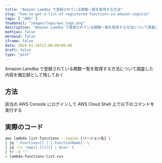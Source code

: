 ```yaml
---
title: "Amazon Lamdba で登録されている関数一覧を取得する方法"
slug: "how-to-get-a-list-of-registered-functions-in-amazon-cognito"
tags: [ "AWS" ]
thumbnail: "images/logo/aws_logo.png"
description: "Amazon Lamdba で登録されている関数一覧を取得する方法について調査した内容を備忘録として残しておく"
mathjax: false
mermaid: false
iframe: false
date: 2024-01-16T12:00:00+09:00
draft: false
type: "post"
---
```


Amazon Lamdba で登録されている関数一覧を取得する方法について調査した内容を備忘録として残しておく

## 方法

該当の AWS Console にログインして AWS Cloud Shell 上で以下のコマンドを実行する

## 実際のコード

```bash
aws lambda list-functions --region {リージョン名} \
| jq '.Functions[] | [.FunctionName]' \
| jq -rs 'map([.[]])[] | @csv' \
| tr -d '"'
> lambda-functions-list.csv
```
